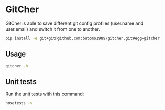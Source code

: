GitCher
=======
GitCher is able to save different git config profiles (user.name and user.email) and switch it from one to another.

```bash
pip install -e git+git@github.com:butomo1989/gitcher.git#egg=gitcher
```

Usage
-----

```bash
gitcher -h
```

Unit tests
----------

Run the unit tests with this command:

```bash
nosetests -v
```

